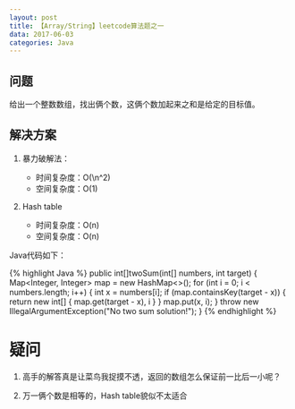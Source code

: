 ```yaml
---
layout: post
title: 【Array/String】leetcode算法题之一
data: 2017-06-03
categories: Java
---
```


## 问题

给出一个整数数组，找出俩个数，这俩个数加起来之和是给定的目标值。

## 解决方案

1. 暴力破解法：

	* 时间复杂度：O(\n^2)
	* 空间复杂度：O(1)

2. Hash table

	* 时间复杂度：O(n)
	* 空间复杂度：O(n)

Java代码如下：

{% highlight Java %}
public int[]twoSum(int[] numbers, int target) {
	Map<Integer, Integer> map = new HashMap<>();
	for (int i = 0; i < numbers.length; i++) {
		int x = numbers[i];
		if (map.containsKey(target - x)) {
			return new int[] { map.get(target - x), i }
		}
		map.put(x, i);
	}
	throw new IllegalArgumentException("No two sum solution!");
}
{% endhighlight %}

# 疑问

1. 高手的解答真是让菜鸟我捉摸不透，返回的数组怎么保证前一比后一小呢？

2. 万一俩个数是相等的，Hash table貌似不太适合

